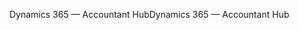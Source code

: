 <span data-ttu-id="95c29-101">Dynamics 365 — Accountant Hub</span><span class="sxs-lookup"><span data-stu-id="95c29-101">Dynamics 365 — Accountant Hub</span></span>
